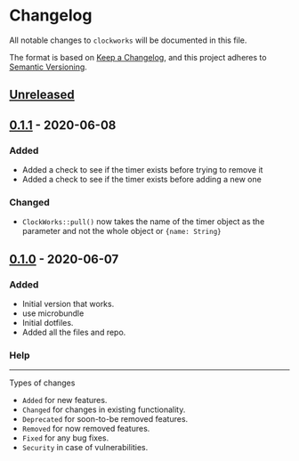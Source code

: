 # Changelog

All notable changes to `clockworks` will be documented in this file.

The format is based on [Keep a Changelog](https://keepachangelog.com/en/1.0.0/),
and this project adheres to [Semantic Versioning](https://semver.org/spec/v2.0.0.html).

## [Unreleased]

## [0.1.1] - 2020-06-08
### Added
- Added a check to see if the timer exists before trying to remove it
- Added a check to see if the timer exists before adding a new one

### Changed
- `ClockWorks::pull()` now takes the name of the timer object as the parameter and not the whole object or `{name: String}`

## [0.1.0] - 2020-06-07
### Added
- Initial version that works.
- use microbundle
- Initial dotfiles.
- Added all the files and repo.


[Unreleased]: https://github.com/reecem/clockworks/compare/v0.1.1...HEAD
[0.1.1]: https://github.com/reecem/clockworks/compare/v0.1.0...v0.1.1
[0.1.0]: https://github.com/reecem/clockworks/releases/tag/v0.1.0

### Help
---
Types of changes
- `Added` for new features.
- `Changed` for changes in existing functionality.
- `Deprecated` for soon-to-be removed features.
- `Removed` for now removed features.
- `Fixed` for any bug fixes.
- `Security` in case of vulnerabilities.
